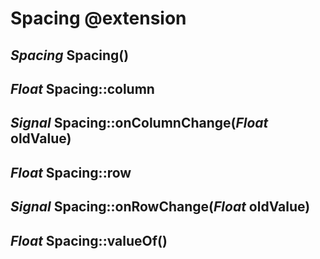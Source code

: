 Spacing @extension
==================

*Spacing* Spacing()
-------------------

*Float* Spacing::column
-----------------------

## *Signal* Spacing::onColumnChange(*Float* oldValue)

*Float* Spacing::row
--------------------

## *Signal* Spacing::onRowChange(*Float* oldValue)

*Float* Spacing::valueOf()
--------------------------

